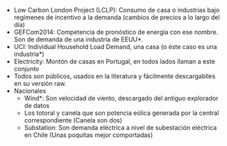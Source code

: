   * Low Carbon London Project (LCLP): Consumo de casa o industrias bajo regímenes de incentivo a la demanda (cambios de precios a lo largo del día)
  * GEFCom2014: Competencia de pronóstico de energía con ese nombre. Son de demanda de una industria de EEUU*.
  * UCI: Individual Household Load Demand, una casa (o éste caso es una industria*)
  * Electricity: Montón de casas en Portugal, en todos lados llaman a este conjunto 
  * Todos son públicos, usados en la literatura y fácilmente descargablles en su versión raw.
  * Nacionales
    * Wind*: Son velocidad de viento, descargado del antiguo explorador de datos
    * Los totoral y canela que son potencia eólica generada por la central correspondiente (Canela son dos)
    * Substation: Son demanda eléctrica a nivel de subestación eléctrica en Chile (Unas poquitas mejor comportadas)